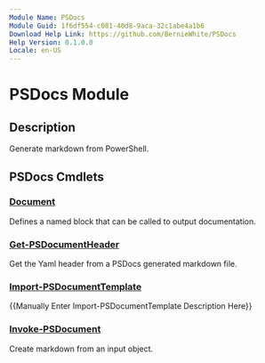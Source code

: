 ```yaml
---
Module Name: PSDocs
Module Guid: 1f6df554-c081-40d8-9aca-32c1abe4a1b6
Download Help Link: https://github.com/BernieWhite/PSDocs
Help Version: 0.1.0.0
Locale: en-US
---
```


# PSDocs Module

## Description

Generate markdown from PowerShell.

## PSDocs Cmdlets

### [Document](Document.md)

Defines a named block that can be called to output documentation.

### [Get-PSDocumentHeader](Get-PSDocumentHeader.md)

Get the Yaml header from a PSDocs generated markdown file.

### [Import-PSDocumentTemplate](Import-PSDocumentTemplate.md)

{{Manually Enter Import-PSDocumentTemplate Description Here}}

### [Invoke-PSDocument](Invoke-PSDocument.md)

Create markdown from an input object.
